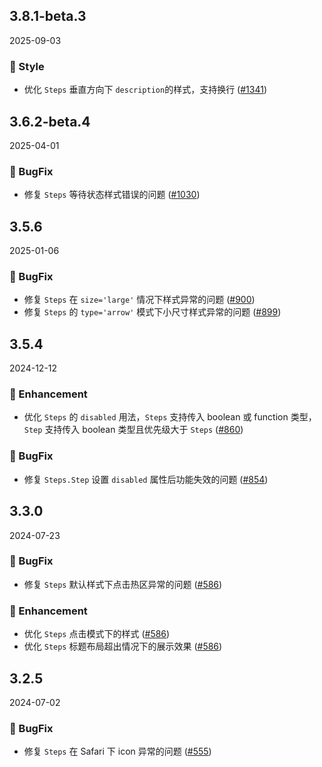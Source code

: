 ## 3.8.1-beta.3
2025-09-03
### 🌈 Style

- 优化 `Steps` 垂直方向下 `description`的样式，支持换行 ([#1341](https://github.com/sheinsight/shineout-next/pull/1341))

## 3.6.2-beta.4
2025-04-01

### 🐞 BugFix
- 修复 `Steps` 等待状态样式错误的问题 ([#1030](https://github.com/sheinsight/shineout-next/pull/1030))

## 3.5.6
2025-01-06
### 🐞 BugFix

- 修复 `Steps` 在 `size='large'` 情况下样式异常的问题 ([#900](https://github.com/sheinsight/shineout-next/pull/900))
- 修复 `Steps` 的 `type='arrow'` 模式下小尺寸样式异常的问题 ([#899](https://github.com/sheinsight/shineout-next/pull/899))


## 3.5.4
2024-12-12
### 💎 Enhancement

- 优化 `Steps` 的 `disabled` 用法，`Steps` 支持传入 boolean 或 function 类型，`Step` 支持传入 boolean 类型且优先级大于 `Steps` ([#860](https://github.com/sheinsight/shineout-next/pull/860))

### 🐞 BugFix

- 修复 `Steps.Step` 设置 `disabled` 属性后功能失效的问题 ([#854](https://github.com/sheinsight/shineout-next/pull/854))

## 3.3.0
2024-07-23
### 🐞 BugFix

- 修复 `Steps` 默认样式下点击热区异常的问题 ([#586](https://github.com/sheinsight/shineout-next/pull/586))

### 💎 Enhancement
- 优化 `Steps` 点击模式下的样式 ([#586](https://github.com/sheinsight/shineout-next/pull/586))
- 优化 `Steps` 标题布局超出情况下的展示效果 ([#586](https://github.com/sheinsight/shineout-next/pull/586))

## 3.2.5
2024-07-02
### 🐞 BugFix

- 修复 `Steps` 在 Safari 下 icon 异常的问题 ([#555](https://github.com/sheinsight/shineout-next/pull/555))
